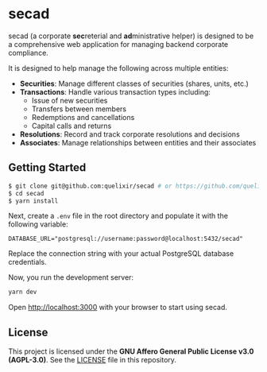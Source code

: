 # secad

secad (a corporate **sec**reterial and **ad**ministrative helper) is designed to be a comprehensive web application for managing backend corporate compliance.

It is designed to help manage the following across multiple entities:

- **Securities**: Manage different classes of securities (shares, units, etc.)
- **Transactions**: Handle various transaction types including:
  - Issue of new securities
  - Transfers between members
  - Redemptions and cancellations
  - Capital calls and returns
- **Resolutions**: Record and track corporate resolutions and decisions
- **Associates**: Manage relationships between entities and their associates


## Getting Started

```bash
$ git clone git@github.com:quelixir/secad # or https://github.com/quelixir/secad
$ cd secad
$ yarn install
```

Next, create a `.env` file in the root directory and populate it with the following variable:

```
DATABASE_URL="postgresql://username:password@localhost:5432/secad"
```

Replace the connection string with your actual PostgreSQL database credentials.

Now, you run the development server:

```bash
yarn dev
```

Open [http://localhost:3000](http://localhost:3000) with your browser to start using secad.


## License

This project is licensed under the **GNU Affero General Public License v3.0 (AGPL-3.0)**. See the [LICENSE](LICENSE) file in this repository.
